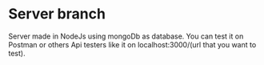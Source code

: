 # Server branch
Server made in NodeJs using mongoDb as database.
You can test it on Postman or others Api testers like it on localhost:3000/(url that you want to test).
